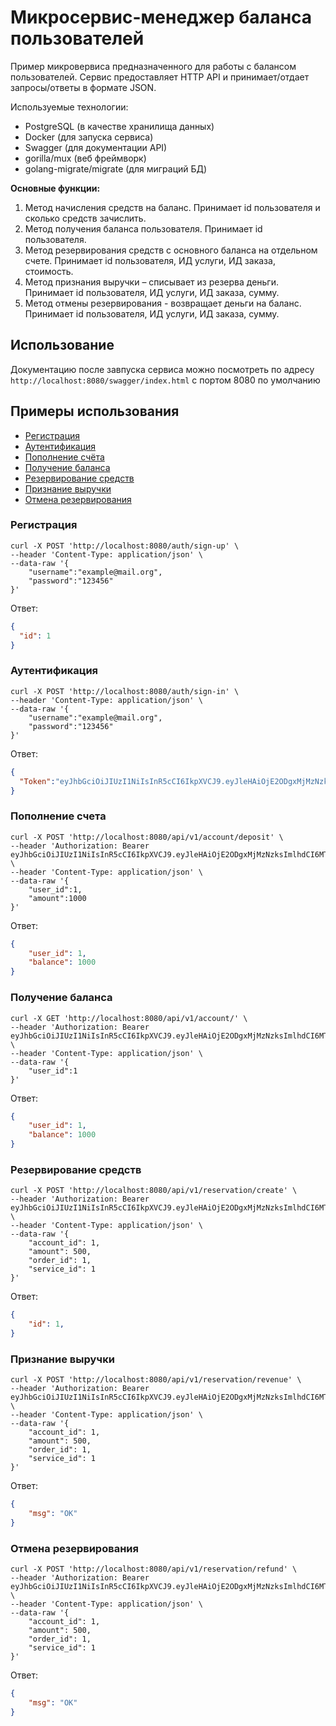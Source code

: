 # Микросервис-менеджер баланса пользователей
Пример микровервиса предназначенного для работы с балансом пользователей. Сервис предоставляет HTTP API и принимает/отдает запросы/ответы в формате JSON. 

Используемые технологии:
- PostgreSQL (в качестве хранилища данных)
- Docker (для запуска сервиса)
- Swagger (для документации API)
- gorilla/mux (веб фреймворк)
- golang-migrate/migrate (для миграций БД)

**Основные функции:**
1. Метод начисления средств на баланс. Принимает id пользователя и сколько средств зачислить.
2. Метод получения баланса пользователя. Принимает id пользователя.
3. Метод резервирования средств с основного баланса на отдельном счете. Принимает id пользователя, ИД услуги, ИД заказа, стоимость.
4. Метод признания выручки – списывает из резерва деньги. Принимает id пользователя, ИД услуги, ИД заказа, сумму.
5. Метод отмены резервирования - возвращает деньги на баланс. Принимает id пользователя, ИД услуги, ИД заказа, сумму.

## Использование
Документацию после завпуска сервиса можно посмотреть по адресу `http://localhost:8080/swagger/index.html`
с портом 8080 по умолчанию

## Примеры использования
- [Регистрация](#sign-up)
- [Аутентификация](#sign-in)
- [Пополнение счёта](#account-deposit)
- [Получение баланса](#account-getBalance)
- [Резервирование средств](#reservation-create)
- [Признание выручки](#reservation-revenue)
- [Отмена резервирования](#reservation-refund)

### Регистрация <a name="sign-up"></a>

```curl
curl -X POST 'http://localhost:8080/auth/sign-up' \
--header 'Content-Type: application/json' \
--data-raw '{
    "username":"example@mail.org",
    "password":"123456"
}'
```
Ответ:
```json
{
  "id": 1
}
```


### Аутентификация <a name="sign-in"></a>

```curl
curl -X POST 'http://localhost:8080/auth/sign-in' \
--header 'Content-Type: application/json' \
--data-raw '{
    "username":"example@mail.org",
    "password":"123456"
}'
```
Ответ:
```json
{
  "Token":"eyJhbGciOiJIUzI1NiIsInR5cCI6IkpXVCJ9.eyJleHAiOjE2ODgxMjMzNzksImlhdCI6MTY4ODExNjE3OSwiVXNlcklkIjoxfQ.tydIAyeaaZVP01mv5iEXGbkNbw4OhBZZn1mjwFe0TM8"
}
```


### Пополнение счета <a name="account-deposit"></a>

```curl
curl -X POST 'http://localhost:8080/api/v1/account/deposit' \
--header 'Authorization: Bearer eyJhbGciOiJIUzI1NiIsInR5cCI6IkpXVCJ9.eyJleHAiOjE2ODgxMjMzNzksImlhdCI6MTY4ODExNjE3OSwiVXNlcklkIjoxfQ.tydIAyeaaZVP01mv5iEXGbkNbw4OhBZZn1mjwFe0TM8' \
--header 'Content-Type: application/json' \
--data-raw '{
    "user_id":1,
    "amount":1000
}'
```
Ответ:
```json
{
    "user_id": 1,
    "balance": 1000
}
```


### Получение баланса <a name="account-getBalance"></a>

```curl
curl -X GET 'http://localhost:8080/api/v1/account/' \
--header 'Authorization: Bearer eyJhbGciOiJIUzI1NiIsInR5cCI6IkpXVCJ9.eyJleHAiOjE2ODgxMjMzNzksImlhdCI6MTY4ODExNjE3OSwiVXNlcklkIjoxfQ.tydIAyeaaZVP01mv5iEXGbkNbw4OhBZZn1mjwFe0TM8' \
--header 'Content-Type: application/json' \
--data-raw '{
    "user_id":1
}'
```
Ответ:
```json
{
    "user_id": 1,
    "balance": 1000
}
```


### Резервирование средств <a name="reservation-create"></a>

```curl
curl -X POST 'http://localhost:8080/api/v1/reservation/create' \
--header 'Authorization: Bearer eyJhbGciOiJIUzI1NiIsInR5cCI6IkpXVCJ9.eyJleHAiOjE2ODgxMjMzNzksImlhdCI6MTY4ODExNjE3OSwiVXNlcklkIjoxfQ.tydIAyeaaZVP01mv5iEXGbkNbw4OhBZZn1mjwFe0TM8' \
--header 'Content-Type: application/json' \
--data-raw '{
    "account_id": 1,
    "amount": 500,
    "order_id": 1,
    "service_id": 1
}'
```
Ответ:
```json
{
    "id": 1,
}
```

### Признание выручки <a name="reservation-revenue"></a>

```curl
curl -X POST 'http://localhost:8080/api/v1/reservation/revenue' \
--header 'Authorization: Bearer eyJhbGciOiJIUzI1NiIsInR5cCI6IkpXVCJ9.eyJleHAiOjE2ODgxMjMzNzksImlhdCI6MTY4ODExNjE3OSwiVXNlcklkIjoxfQ.tydIAyeaaZVP01mv5iEXGbkNbw4OhBZZn1mjwFe0TM8' \
--header 'Content-Type: application/json' \
--data-raw '{
    "account_id": 1,
    "amount": 500,
    "order_id": 1,
    "service_id": 1
}'
```
Ответ:
```json
{
    "msg": "OK"
}
```

### Отмена резервирования <a name="reservation-refund"></a>

```curl
curl -X POST 'http://localhost:8080/api/v1/reservation/refund' \
--header 'Authorization: Bearer eyJhbGciOiJIUzI1NiIsInR5cCI6IkpXVCJ9.eyJleHAiOjE2ODgxMjMzNzksImlhdCI6MTY4ODExNjE3OSwiVXNlcklkIjoxfQ.tydIAyeaaZVP01mv5iEXGbkNbw4OhBZZn1mjwFe0TM8' \
--header 'Content-Type: application/json' \
--data-raw '{
    "account_id": 1,
    "amount": 500,
    "order_id": 1,
    "service_id": 1
}'
```
Ответ:
```json
{
    "msg": "OK"
}
```
